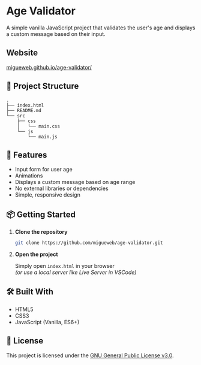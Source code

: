 # Age Validator

A simple vanilla JavaScript project that validates the user's age and displays a custom message based on their input.
## Website
[migueweb.github.io/age-validator/](https://migueweb.github.io/age-validator/)
## 📁 Project Structure

```
.
├── index.html
├── README.md
└── src
    ├── css
    │   └── main.css
    └── js
        └── main.js

```

## 🚀 Features

- Input form for user age
- Animations
- Displays a custom message based on age range
- No external libraries or dependencies
- Simple, responsive design

## 📦 Getting Started

1. **Clone the repository**

   ```bash
   git clone https://github.com/migueweb/age-validator.git
   ```

2. **Open the project**

   Simply open `index.html` in your browser  
   *(or use a local server like Live Server in VSCode)*

## 🛠️ Built With

- HTML5
- CSS3
- JavaScript (Vanilla, ES6+)


## 📄 License

This project is licensed under the [GNU General Public License v3.0](LICENSE).
